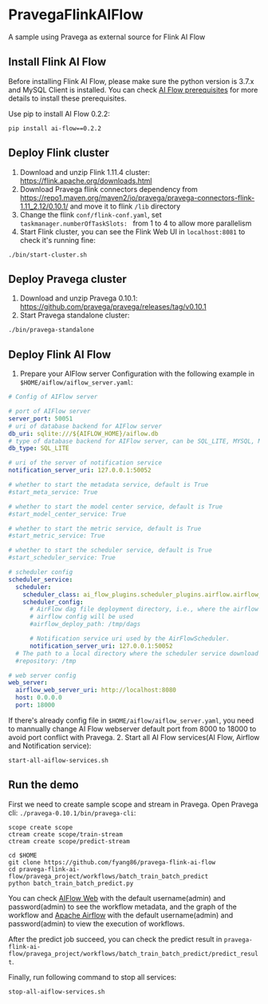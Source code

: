# PravegaFlinkAIFlow
A sample using Pravega as external source for Flink AI Flow

## Install Flink AI Flow
Before installing Flink AI Flow, please make sure the python version is 3.7.x and MySQL Client is installed.
You can check [AI Flow prerequisites](https://ai-flow.readthedocs.io/en/latest/content/deployment/installation.html#prerequisites)
for more details to install these prerequisites.

Use pip to install AI Flow 0.2.2:
```
pip install ai-flow==0.2.2
```

## Deploy Flink cluster
1. Download and unzip Flink 1.11.4 cluster: https://flink.apache.org/downloads.html
2. Download Pravega flink connectors dependency from https://repo1.maven.org/maven2/io/pravega/pravega-connectors-flink-1.11_2.12/0.10.1/
    and move it to flink `/lib` directory
3. Change the flink `conf/flink-conf.yaml`, set `taskmanager.numberOfTaskSlots: ` from 1 to 4 to allow more parallelism
4. Start Flink cluster, you can see the Flink Web UI in `localhost:8081` to check it's running fine:
```
./bin/start-cluster.sh
```

## Deploy Pravega cluster
1. Download and unzip Pravega 0.10.1: https://github.com/pravega/pravega/releases/tag/v0.10.1
2. Start Pravega standalone cluster:
```
./bin/pravega-standalone
```

## Deploy Flink AI Flow
1. Prepare your AIFlow server Configuration with the following example in `$HOME/aiflow/aiflow_server.yaml`:
```yaml
# Config of AIFlow server

# port of AIFlow server
server_port: 50051
# uri of database backend for AIFlow server
db_uri: sqlite:///${AIFLOW_HOME}/aiflow.db
# type of database backend for AIFlow server, can be SQL_LITE, MYSQL, MONGODB
db_type: SQL_LITE

# uri of the server of notification service
notification_server_uri: 127.0.0.1:50052

# whether to start the metadata service, default is True
#start_meta_service: True

# whether to start the model center service, default is True
#start_model_center_service: True

# whether to start the metric service, default is True
#start_metric_service: True

# whether to start the scheduler service, default is True
#start_scheduler_service: True

# scheduler config
scheduler_service:
  scheduler:
    scheduler_class: ai_flow_plugins.scheduler_plugins.airflow.airflow_scheduler.AirFlowScheduler
    scheduler_config:
      # AirFlow dag file deployment directory, i.e., where the airflow dag will be. If it is not set, the dags_folder in
      # airflow config will be used
      #airflow_deploy_path: /tmp/dags

      # Notification service uri used by the AirFlowScheduler.
      notification_server_uri: 127.0.0.1:50052
  # The path to a local directory where the scheduler service download the Workflow codes.
  #repository: /tmp

# web server config
web_server:
  airflow_web_server_uri: http://localhost:8080
  host: 0.0.0.0
  port: 18000
```
If there's already config file in `$HOME/aiflow/aiflow_server.yaml`, you need to mannually change 
AI Flow webserver default port from 8000 to 18000 to avoid port conflict with Pravega.
2. Start all AI Flow services(AI Flow, Airflow and Notification service):
```
start-all-aiflow-services.sh
```


## Run the demo
First we need to create sample scope and stream in Pravega. Open Pravega cli: `./pravega-0.10.1/bin/pravega-cli`:
```
scope create scope
ctream create scope/train-stream
ctream create scope/predict-stream
```


```
cd $HOME
git clone https://github.com/fyang86/pravega-flink-ai-flow
cd pravega-flink-ai-flow/pravega_project/workflows/batch_train_batch_predict
python batch_train_batch_predict.py
```
You can check [AIFlow Web](localhost:18000) with the default username(admin) and password(admin) to see the workflow metadata, and the graph of the workflow
and [Apache Airflow](localhost:8080) with the default username(admin) and password(admin) to view the execution of workflows.

After the predict job succeed, you can check the predict result in `pravega-flink-ai-flow/pravega_project/workflows/batch_train_batch_predict/predict_result`.

Finally, run following command to stop all services:
```
stop-all-aiflow-services.sh
```